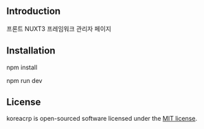 ## Introduction

프론트 NUXT3 프레임워크 관리자 페이지

## Installation

npm install 

npm run dev

## License

koreacrp is open-sourced software licensed under the [MIT license](LICENSE.md).
